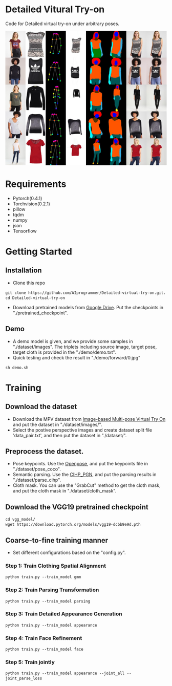 # Detailed Vitural Try-on
Code for Detailed virtual try-on under arbitrary poses.

![Virtual try-on results](./demo/forward/0.jpg)

# Requirements
* Pytorch(0.4.1)
* Torchvision(0.2.1)
* pillow
* tqdm
* numpy
* json
* Tensorflow

# Getting Started 
## Installation
* Clone this repo
```
git clone https://github.com/AIprogrammer/Detailed-virtual-try-on.git. 
cd Detailed-virtual-try-on
```
* Download pretrained models from [Google Drive](https://drive.google.com/open?id=1vQo4xNGdYe2uAtur0mDlHY7W2ZR3shWT). Put the checkpoints in "./pretrained_checkpoint". 

## Demo 
* A demo model is given, and we provide some samples in "./dataset/images". The triplets including source image, target pose, target cloth is provided in the "./demo/demo.txt".
* Quick testing and check the result in "./demo/forward/0.jpg"
```
sh demo.sh
```

# Training

## Download the dataset
* Download the MPV dataset from [Image-based Multi-pose Virtual Try On](http://47.100.21.47:9999/overview.php) and put the dataset in "./dataset/images/".
* Select the postive perspective images and create dataset split file 'data_pair.txt', and then put the dataset in "./dataset/".

## Preprocess the dataset.
* Pose keypoints. Use the [Openpose](https://github.com/CMU-Perceptual-Computing-Lab/openpose), and put the keypoints file in "./dataset/pose_coco".
* Semantic parsing. Use the [CIHP_PGN](https://github.com/Engineering-Course/CIHP_PGN), and put the parsing results in "./dataset/parse_cihp".
* Cloth mask. You can use the "GrabCut" method to get the cloth mask, and put the cloth mask in "./dataset/cloth_mask".

## Download the VGG19 pretrained checkpoint
```
cd vgg_model/
wget https://download.pytorch.org/models/vgg19-dcbb9e9d.pth
```

## Coarse-to-fine training manner
* Set different configurations based on the "config.py". 
### Step 1: Train Clothing Spatial Alignment
```
python train.py --train_model gmm
```
### Step 2: Train Parsing Transformation
```
python train.py --train_model parsing
```
### Step 3: Train Detailed Appearance Generation
```
python train.py --train_model appearance
```
### Step 4: Train Face Refinement
```
python train.py --train_model face
```
### Step 5: Train jointly
```
python train.py --train_model appearance --joint_all --joint_parse_loss
```